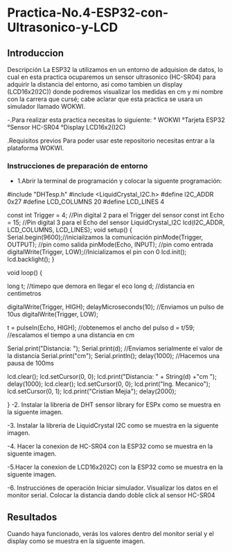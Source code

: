 # Practica-No.4-ESP32-con-Ultrasonico-y-LCD
## Introduccion
Descripción
La ESP32 la utilizamos en un entorno de adquision de datos, lo cual en esta practica ocuparemos un sensor ultrasonico (HC-SR04) para adquirir la distancia del entorno, asi como tambien un display (LCD16x2(I2C)) donde podremos visualizar los medidas en cm y mi nombre con la carrera que cursé; cabe aclarar que esta practica se usara un simulador llamado WOKWI.

-.Para realizar esta practica necesitas lo siguiente:
 ° WOKWI
 °Tarjeta ESP32
 °Sensor HC-SR04
 °Display LCD16x2(I2C)
 
.Requisitos previos
Para poder usar este repositorio necesitas entrar a la plataforma WOKWI.
### Instrucciones de preparación de entorno
- 1.Abrir la terminal de programación y colocar la siguente programación:

#include "DHTesp.h"
#include <LiquidCrystal_I2C.h>
#define I2C_ADDR    0x27
#define LCD_COLUMNS 20
#define LCD_LINES   4

const int Trigger = 4;   //Pin digital 2 para el Trigger del sensor
const int Echo = 15;   //Pin digital 3 para el Echo del sensor
LiquidCrystal_I2C lcd(I2C_ADDR, LCD_COLUMNS, LCD_LINES);
void setup() {
  Serial.begin(9600);//iniciailzamos la comunicación
  pinMode(Trigger, OUTPUT); //pin como salida
  pinMode(Echo, INPUT);  //pin como entrada
  digitalWrite(Trigger, LOW);//Inicializamos el pin con 0
  lcd.init();
  lcd.backlight();
}

void loop()
{

  long t; //timepo que demora en llegar el eco
  long d; //distancia en centimetros

  digitalWrite(Trigger, HIGH);
  delayMicroseconds(10);          //Enviamos un pulso de 10us
  digitalWrite(Trigger, LOW);
  
  t = pulseIn(Echo, HIGH); //obtenemos el ancho del pulso
  d = t/59;             //escalamos el tiempo a una distancia en cm
  
  Serial.print("Distancia: ");
  Serial.print(d);      //Enviamos serialmente el valor de la distancia
  Serial.print("cm");
  Serial.println();
  delay(1000);          //Hacemos una pausa de 100ms
  
  lcd.clear();
  lcd.setCursor(0, 0);
  lcd.print("Distancia: " + String(d) +"cm  ");
  delay(1000);
  lcd.clear();
  lcd.setCursor(0, 0);
  lcd.print("Ing. Mecanico");
  lcd.setCursor(0, 1);
  lcd.print("Cristian Mejia");
  delay(2000);

}
-2. Instalar la libreria de DHT sensor library for ESPx como se muestra en la siguente imagen.
![]( )

-3. Instalar la libreria de LiquidCrystal I2C como se muestra en la siguente imagen.
![]()

-4. Hacer la conexion de HC-SR04 con la ESP32 como se muestra en la siguente imagen.
![]()

-5.Hacer la conexion de LCD16x2(I2C) con la ESP32 como se muestra en la siguente imagen.
![]()

-6. Instrucciónes de operación
Iniciar simulador.
Visualizar los datos en el monitor serial.
Colocar la distancia dando doble click al sensor HC-SR04

## Resultados
Cuando haya funcionado, verás los valores dentro del monitor serial y el display como se muestra en la siguente imagen.
![]()


